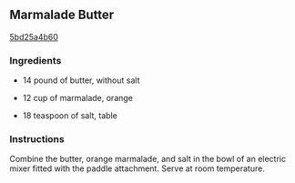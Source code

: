 ## Marmalade Butter

[5bd25a4b60](http://www.food.com/recipe/marmalade-butter-151307)

### Ingredients

 - 14 pound of butter, without salt

 - 12 cup of marmalade, orange

 - 18 teaspoon of salt, table

### Instructions

Combine the butter, orange marmalade, and salt in the bowl of an electric mixer fitted with the paddle attachment. Serve at room temperature.